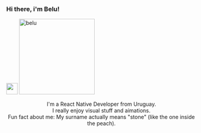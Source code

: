 ### Hi there, i'm Belu! 
<img src="[https://raw.githubusercontent.com/sidbelbase/sidbelbase/master/wave.gif](https://user-images.githubusercontent.com/80724668/187348427-2b66f901-76a6-4a1e-be63-b8dfa07974e3.gif)" width="30px">

<img width="200" alt="belu" src="https://user-images.githubusercontent.com/80724668/187347941-99e4be46-11fa-4fcf-bb4e-e95a538e149c.png">

<p align="center">I'm a React Native Developer from Uruguay.<br/>I really enjoy visual stuff and aimations.<br> Fun fact about me: My surname actually means "stone" (like the one inside the peach). <br></p><br/>

<!--
*


-->
